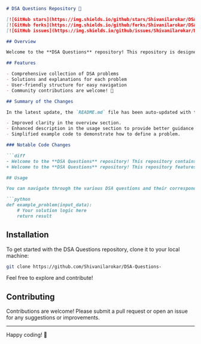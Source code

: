 ```markdown
# DSA Questions Repository 🤖

[![GitHub stars](https://img.shields.io/github/stars/Shivanilarokar/DSA-Questions-?style=social)](https://github.com/Shivanilarokar/DSA-Questions-) 
[![GitHub forks](https://img.shields.io/github/forks/Shivanilarokar/DSA-Questions-?style=social)](https://github.com/Shivanilarokar/DSA-Questions-) 
[![GitHub issues](https://img.shields.io/github/issues/Shivanilarokar/DSA-Questions-)](https://github.com/Shivanilarokar/DSA-Questions-/issues)

## Overview

Welcome to the **DSA Questions** repository! This repository is designed to help developers enhance their problem-solving skills by providing a structured set of DSA problems, solutions, and explanations. 🤖🚀

## Features

- Comprehensive collection of DSA problems
- Solutions and explanations for each problem
- User-friendly structure for easy navigation
- Community contributions are welcome! 🎉

## Summary of the Changes

In the latest update, the `README.md` file has been auto-updated with the following changes:

- Improved clarity in the overview section.
- Enhanced description in the usage section to provide better guidance on navigating through DSA questions.
- Simplified example code to demonstrate how to define a problem.

### Notable Code Changes

```diff
- Welcome to the **DSA Questions** repository! This repository contains a collection of Data Structures and Algorithms (DSA) problems designed to enhance your programming skills.
+ Welcome to the **DSA Questions** repository! This repository features a comprehensive set of DSA questions 🤖, solutions, and explanations aimed at providing a structured learning path for developers. 🚀

## Usage

You can navigate through the various DSA questions and their corresponding solutions. Here's a simple example of how to define a problem:

```python
def example_problem(input_data):
    # Your solution logic here
    return result
```

## Installation

To get started with the DSA Questions repository, clone it to your local machine:

```bash
git clone https://github.com/Shivanilarokar/DSA-Questions-
```

Feel free to explore and contribute!

## Contributing

Contributions are welcome! Please submit a pull request or open an issue for any suggestions or improvements.

---

Happy coding! 🚀
```